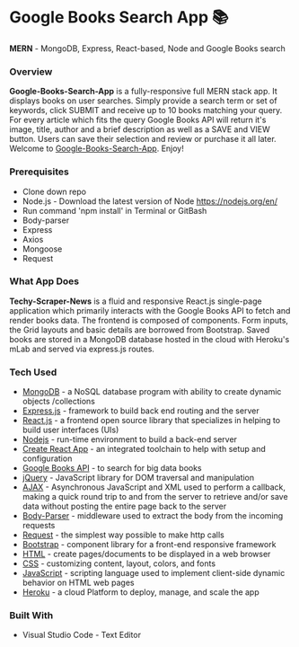 # Google Books Search App **:books:**
**MERN** - MongoDB, Express, React-based, Node and Google Books search

### Overview

**Google-Books-Search-App** is a fully-responsive full MERN stack app. It displays books on user searches. Simply provide a search term or set of keywords, click SUBMIT and receive up to 10 books matching your query. For every article which fits the query Google Books API will return it's image, title, author and a brief description as well as a SAVE and VIEW button. Users can save their selection and review or purchase it all later. 
Welcome to [Google-Books-Search-App](https://github.com/BGitana/Google-Books-Search). Enjoy!

### Prerequisites

- Clone down repo
- Node.js - Download the latest version of Node https://nodejs.org/en/
- Run command 'npm install' in Terminal or GitBash
- Body-parser
- Express
- Axios
- Mongoose
- Request
   

### What App Does

**Techy-Scraper-News** is a fluid and responsive React.js single-page application which primarily interacts with the Google Books API to fetch and render books data. The frontend is composed of components. Form inputs, the Grid layouts and basic details are borrowed from Bootstrap. Saved books are stored in a MongoDB database hosted in the cloud with Heroku's mLab and served via express.js routes.


### Tech Used

* [MongoDB](https://www.mongodb.com/download-center#community) - a NoSQL database program with ability to create dynamic objects /collections
* [Express.js](https://expressjs.com/) - framework to build back end routing and the server
* [React.js](https://reactjs.org/) - a frontend open source library that specializes in helping to build user interfaces (UIs)
* [Nodejs](https://nodejs.org/en/) - run-time environment to build a back-end server
* [Create React App](https://github.com/facebook/create-react-app) - an integrated toolchain to help with setup and configuration
* [Google Books API](https://developers.google.com/books/) - to search for big data books  
* [jQuery](https://jquery.com/) - JavaScript library for DOM traversal and manipulation
* [AJAX](https://developer.mozilla.org/en-US/docs/Web/Guide/AJAX/Getting_Started) - Asynchronous JavaScript and XML used to perform a callback, making a quick round trip to and from the server to retrieve and/or save data without posting the entire page back to the server
* [Body-Parser](https://www.npmjs.com/package/inquirer) - middleware used to extract the body from the incoming requests
* [Request](https://www.npmjs.com/package/request) - the simplest way possible to make http calls
* [Bootstrap](https://www.bootstrapcdn.com/) - component library for a front-end responsive framework
* [HTML](https://html.com/) - create pages/documents to be displayed in a web browser
* [CSS](https://www.w3schools.com/Css/css_intro.asp) - customizing content, layout, colors, and fonts
* [JavaScript](https://www.javascript.com/) - scripting language used to implement client-side dynamic behavior on HTML web pages
* [Heroku](https://html.com/) - a cloud Platform to deploy, manage, and scale the app


### Built With
- Visual Studio Code - Text Editor




<!-- # Create React Express App

## About This Boilerplate

This setup allows for a Node/Express/React app which can be easily deployed to Heroku.

The front-end React app will auto-reload as it's updated via webpack dev server, and the backend Express app will auto-reload independently with nodemon.

## Starting the app locally

Start by installing front and backend dependencies. While in this directory, run the following command:

```
npm install
```

This should install node modules within the server and the client folder.

After both installations complete, run the following command in your terminal:

```
npm start
```

Your app should now be running on <http://localhost:3000>. The Express server should intercept any AJAX requests from the client.

## Deployment (Heroku)

To deploy, simply add and commit your changes, and push to Heroku. As is, the NPM scripts should take care of the rest. -->
